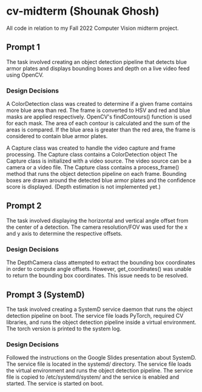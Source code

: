 # cv-midterm (Shounak Ghosh)
All code in relation to my Fall 2022 Computer Vision midterm project.
## Prompt 1
The task involved creating an object detection pipeline that detects blue armor plates
and displays bounding boxes and depth on a live video feed using OpenCV.

### Design Decisions
A ColorDetection class was created to determine if a given frame contains more blue area than red. The frame is converted to HSV and red and blue masks are applied respectively. OpenCV's findContours() function is used for each mask. The area of each contour is calculated and the sum of the areas is compared. If the blue area is greater than the red area, the frame is considered to contain blue armor plates.

A Capture class was created to handle the video capture and frame processing. The Capture class contains a ColorDetection object  The Capture class is initialized with a video source. The video source can be a camera or a video file. The Capture class contains a process_frame() method that runs the object detection pipeline on each frame. Bounding boxes are drawn around the detected blue armor plates and the confidence score is displayed. (Depth estimation is not implemented yet.)


## Prompt 2
The task involved displaying the horizontal and vertical angle offset from the center of a detection. The camera resolution/FOV was used for the x and y axis to determine the respective offsets.

### Design Decisions
The DepthCamera class attempted to extract the bounding box coordinates in order to compute angle offsets. However, get_coordinates() was unable to return the bounding box coordinates. This issue needs to be resolved.


## Prompt 3 (SystemD)
The task involved creating a SystemD service daemon that runs the object detection pipeline on boot. The service file loads PyTorch, required CV libraries, and runs the object detection pipeline inside a virtual environment. The torch version is printed to the system log.

### Design Decisions
Followed the instructions on the Google Slides presentation about SystemD. The service file is located in the systemd/ directory. The service file loads the virtual environment and runs the object detection pipeline. The service file is copied to /etc/systemd/system/ and the service is enabled and started. The service is started on boot.


